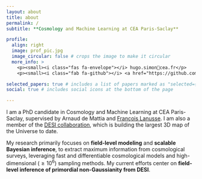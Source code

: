 ```yaml
---
layout: about
title: about
permalink: /
subtitle: **Cosmology and Machine Learning at CEA Paris-Saclay**

profile:
  align: right
  image: prof_pic.jpg
  image_circular: false # crops the image to make it circular
  more_info: >
    <p><small><i class="fas fa-envelope"></i> hugo.simon🎩cea.fr</p>
    <p><small><i class="fab fa-github"></i> <a href="https://github.com/hsimonfroy"> @hsimonfroy</a></small></p>

selected_papers: true # includes a list of papers marked as "selected={true}"
social: true # includes social icons at the bottom of the page

---
```


I am a PhD candidate in Cosmology and Machine Learning at CEA Paris-Saclay, supervised by Arnaud de Mattia and [François Lanusse](https://flanusse.net/). I am also a member of the [DESI collaboration](https://www.desi.lbl.gov/), which is building the largest 3D map of the Universe to date. 

My research primarily focuses on **field-level modeling** and **scalable Bayesian inference**, to extract maximum information from cosmological surveys, leveraging fast and differentiable cosmological models and high-dimensional ($\geq 10^6$) sampling methods. My current efforts center on **field-level inference of primordial non-Gaussianity from DESI**.


